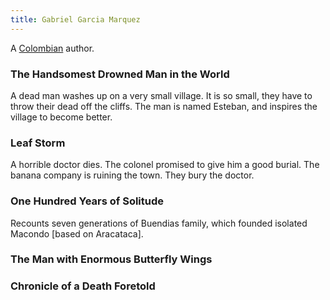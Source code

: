 ```yaml
---
title: Gabriel Garcia Marquez
---
```


A [Colombian](../index.html) author.

### The Handsomest Drowned Man in the World

A dead man washes up on a very small village. It is so small, they have to throw their dead off the cliffs. The man is named Esteban, and inspires the village to become better.

### Leaf Storm

A horrible doctor dies. The colonel promised to give him a good burial. The banana company is ruining the town. They bury the doctor.

### One Hundred Years of Solitude

Recounts seven generations of Buendias family, which founded isolated Macondo [based on Aracataca].

### The Man with Enormous Butterfly Wings

### Chronicle of a Death Foretold
